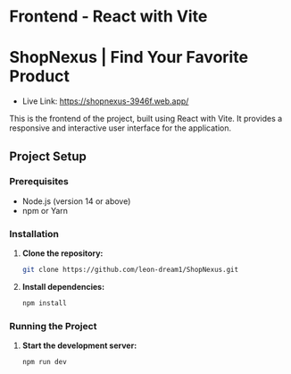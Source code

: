 # Frontend - React with Vite

# ShopNexus | Find Your Favorite Product

- Live Link: https://shopnexus-3946f.web.app/

This is the frontend of the project, built using React with Vite. It provides a responsive and interactive user interface for the application.

## Project Setup

### Prerequisites

- Node.js (version 14 or above)
- npm or Yarn

### Installation

1. **Clone the repository:**
   ```bash
   git clone https://github.com/leon-dream1/ShopNexus.git

2. **Install dependencies:**
   ```bash
   npm install

### Running the Project

1. **Start the development server:**
   ```bash
   npm run dev

